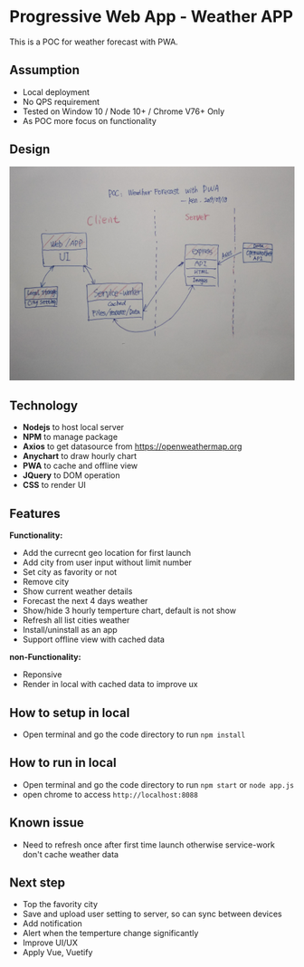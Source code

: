 # Progressive Web App  - Weather APP

This is a POC for weather forecast with PWA.

## Assumption 

 * Local deployment
 * No QPS requirement
 * Tested on Window 10 / Node 10+ / Chrome V76+ Only
 * As POC more focus on functionality

## Design

![image](https://github.com/thunderbird11/weatherPWA/blob/master/flowchart.jpg)

## Technology 

* **Nodejs** to host local server
* **NPM** to manage package
* **Axios** to get datasource from https://openweathermap.org
* **Anychart** to draw hourly chart
* **PWA** to cache and offline view
* **JQuery** to DOM operation
* **CSS** to render UI


## Features

**Functionality:**
* Add the currecnt geo location for first launch
* Add city from user input without limit number
* Set city as favority or not
* Remove city
* Show current weather details
* Forecast the next 4 days weather
* Show/hide 3 hourly temperture chart, default is not show
* Refresh all list cities weather
* Install/uninstall as an app
* Support offline view with cached data

**non-Functionality:**
* Reponsive
* Render in local with cached data to improve ux


## How to setup in local
* Open terminal and go the code directory to run `npm install`

## How to run in local

* Open terminal and go the code directory to run `npm start`  or `node app.js`
* open chrome to access `http://localhost:8088`

## Known issue

* Need to refresh once after first time launch otherwise service-work don't cache weather data

## Next step

* Top the favority city
* Save and upload user setting to server, so can sync between devices
* Add notification
* Alert when the temperture change significantly 
* Improve UI/UX
* Apply Vue, Vuetify
